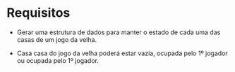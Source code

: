 # Requisitos

* Gerar uma estrutura de dados para manter o estado de cada uma das casas de um jogo da velha.

* Casa casa do jogo da velha poderá estar vazia, ocupada pelo 1º jogador ou ocupada pelo 1º jogador.
